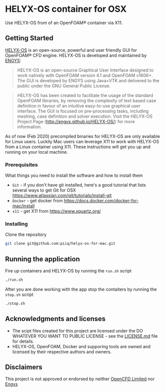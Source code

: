 # HELYX-OS container for OSX

Use HELYX-OS from of an OpenFOAM® container via X11.

## Getting Started

[HELYX-OS](http://engys.com/products/helyx-os) is an open-source, powerful and user friendly GUI for OpenFOAM® CFD engine. HELYX-OS is developed and maintained by [ENGYS](http://engys.com/):

> HELYX-OS is an open-source Graphical User Interface designed to work natively with OpenFOAM version 4.1 and OpenFOAM v1606+. The GUI is developed  by ENGYS using Java+VTK and delivered to the public under the  GNU General Public License.
 
> HELYX-OS has been created to facilitate the usage of the standard OpenFOAM libraries, by removing the complexity of text based case definition in favour of an intuitive easy-to-use graphical user interface. The GUI is focused on pre-processing tasks, including meshing, case definition and solver execution.  Visit the HELYX-OS Project Page (http://engys.github.io/HELYX-OS/) for more information.

As of now (Feb 2020) precompiled binaries for HELYX-OS are only available for Linux users. Luckily Mac users can leverage X11 to work with HELYX-OS from a Linux container using X11. These instructions will get you up and running on your local machine.

### Prerequisites

What things you need to install the software and how to install them


- `Git` - if you don't have git installed, here's a good tutorial that lists several ways to get Git for OSX https://www.atlassian.com/git/tutorials/install-git
- `Docker` - get docker from https://docs.docker.com/docker-for-mac/install
- `x11` - get X11 from https://www.xquartz.org/


### Installing
Clone the repository

```bash
git clone git@github.com:piiq/helyx-os-for-mac.git
```

## Running the application

Fire up containers and HELYX-OS by running the `run.sh` script

```bash
./run.sh
```

After you are done working with the app stop the contaiters by running the `stop.sh` script

```bash
./stop.sh
```
## Acknowledgments and licenses

* The scipt files created for this project are licensed under the DO WHATEVER YOU WANT TO PUBLIC LICENSE - see the [LICENSE.md](LICENSE.md) file for details.
* HELYX-OS, OpenFOAM, Docker and supporing tools are owned and licensed by their respective authors and owners.

## Disclaimers
This project is not approved or endorsed by neither [OpenCFD Limited](https://www.openfoam.com) nor [Engys](http://engys.com/)
